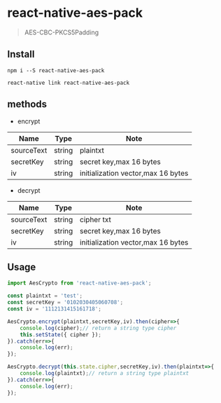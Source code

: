 # react-native-aes-pack

> AES-CBC-PKCS5Padding

## Install 

```
npm i --S react-native-aes-pack

react-native link react-native-aes-pack
```


## methods
* encrypt

| Name                    | Type  | Note
| ----------------------- |:-------:| -------
| sourceText     | string      |  plaintxt
| secretKey     | string     | secret key,max 16 bytes
| iv      | string     | initialization vector,max 16 bytes

* decrypt

| Name                    | Type  | Note
| ----------------------- |:-------:| -------
| sourceText     | string      |  cipher txt
| secretKey     | string     | secret key,max 16 bytes
| iv      | string     | initialization vector,max 16 bytes


## Usage 

```js
import AesCrypto from 'react-native-aes-pack';

const plaintxt = 'test';
const secretKey = '0102030405060708';
const iv = '1112131415161718';

AesCrypto.encrypt(plaintxt,secretKey,iv).then(cipher=>{
    console.log(cipher);// return a string type cipher
    this.setState({ cipher });
}).catch(err=>{
    console.log(err);
});

AesCrypto.decrypt(this.state.cipher,secretKey,iv).then(plaintxt=>{
    console.log(plaintxt);// return a string type plaintxt
}).catch(err=>{
    console.log(err);
});
```
